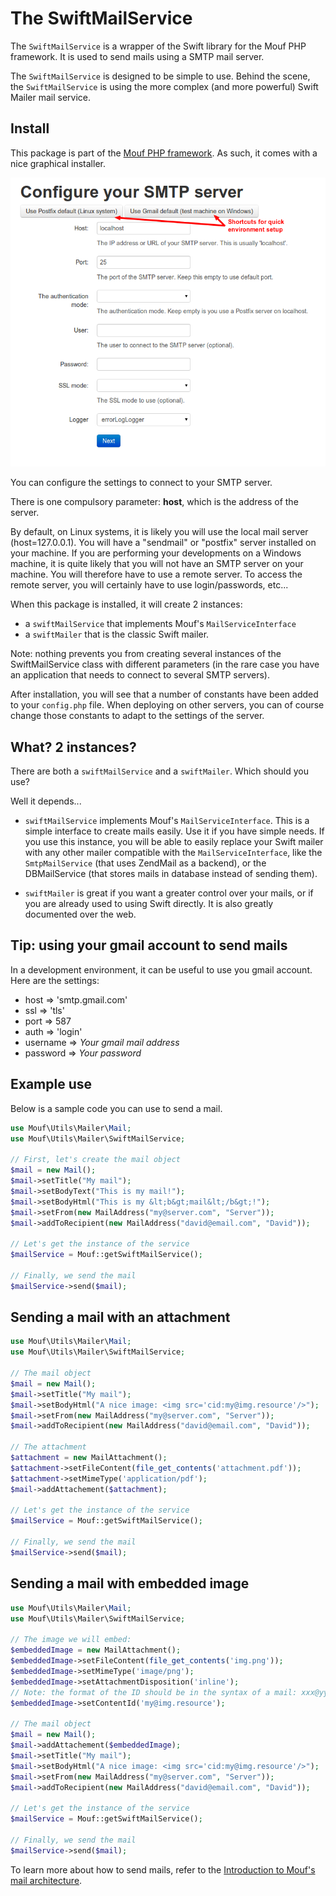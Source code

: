 The SwiftMailService
===================

The `SwiftMailService` is a wrapper of the Swift library for the Mouf PHP framework.
It is used to send mails using a SMTP mail server.

The `SwiftMailService` is designed to be simple to use. Behind the scene, the <code>SwiftMailService</code>
is using the more complex (and more powerful) Swift Mailer mail service.

Install
-------
This package is part of the [Mouf PHP framework](http://mouf-php.com). As such, it comes with a nice graphical installer.

![Install screen](doc/images/smtp_install.png)

You can configure the settings to connect to your SMTP server.

There is one compulsory parameter: <b>host</b>, which is the address of the server.

By default, on Linux systems, it is likely you will use the local mail server (host=127.0.0.1). You will have a "sendmail" or "postfix" server installed
on your machine.
If you are performing your developments on a Windows machine, it is quite likely that you will not have an SMTP server on your machine. You will 
therefore have to use a remote server. To access the remote server, you will certainly have to use login/passwords, etc...

When this package is installed, it will create 2 instances:

- a `swiftMailService` that implements Mouf's `MailServiceInterface`
- a `swiftMailer` that is the classic Swift mailer.

<div class="alert alert-info">Note: nothing prevents you from creating several instances of the SwiftMailService class
with different parameters (in the rare case you have an application that needs to connect to several SMTP servers).</div>

After installation, you will see that a number of constants have been added to your `config.php` file.
When deploying on other servers, you can of course change those constants to adapt to the settings of the server.

What? 2 instances?
------------------

There are both a `swiftMailService` and a `swiftMailer`. Which should you use?

Well it depends...

- `swiftMailService` implements Mouf's `MailServiceInterface`. This is a simple interface to create mails easily.
  Use it if you have simple needs. If you use this instance, you will be able to easily replace your Swift mailer
  with any other mailer compatible with the `MailServiceInterface`, like the `SmtpMailService` (that uses
  ZendMail as a backend), or the DBMailService (that stores mails in database instead of sending them).
  
- `swiftMailer` is great if you want a greater control over your mails, or if you are already used to using
  Swift directly. It is also greatly documented over the web.

Tip: using your gmail account to send mails
-------------------------------------------

In a development environment, it can be useful to use you gmail account. Here are the settings:

- host =&gt; 'smtp.gmail.com'
- ssl =&gt; 'tls'
- port =&gt; 587
- auth =&gt; 'login'
- username => <em>Your gmail mail address</em>
- password => <em>Your password</em>

Example use
-----------

Below is a sample code you can use to send a mail.

```php
use Mouf\Utils\Mailer\Mail;
use Mouf\Utils\Mailer\SwiftMailService;

// First, let's create the mail object
$mail = new Mail();
$mail->setTitle("My mail");
$mail->setBodyText("This is my mail!");
$mail->setBodyHtml("This is my &lt;b&gt;mail&lt;/b&gt;!");
$mail->setFrom(new MailAddress("my@server.com", "Server"));
$mail->addToRecipient(new MailAddress("david@email.com", "David"));

// Let's get the instance of the service
$mailService = Mouf::getSwiftMailService();

// Finally, we send the mail
$mailService->send($mail);
```

Sending a mail with an attachment
---------------------------------

```php
use Mouf\Utils\Mailer\Mail;
use Mouf\Utils\Mailer\SwiftMailService;

// The mail object
$mail = new Mail();
$mail->setTitle("My mail");
$mail->setBodyHtml("A nice image: <img src='cid:my@img.resource'/>");
$mail->setFrom(new MailAddress("my@server.com", "Server"));
$mail->addToRecipient(new MailAddress("david@email.com", "David"));

// The attachment
$attachment = new MailAttachment();
$attachment->setFileContent(file_get_contents('attachment.pdf'));
$attachment->setMimeType('application/pdf');
$mail->addAttachement($attachment);

// Let's get the instance of the service
$mailService = Mouf::getSwiftMailService();

// Finally, we send the mail
$mailService->send($mail);
```

Sending a mail with embedded image
----------------------------------

```php
use Mouf\Utils\Mailer\Mail;
use Mouf\Utils\Mailer\SwiftMailService;

// The image we will embed:
$embeddedImage = new MailAttachment();
$embeddedImage->setFileContent(file_get_contents('img.png'));
$embeddedImage->setMimeType('image/png');
$embeddedImage->setAttachmentDisposition('inline');
// Note: the format of the ID should be in the syntax of a mail: xxx@yyy.zzz
$embeddedImage->setContentId('my@img.resource');

// The mail object
$mail = new Mail();
$mail->addAttachement($embeddedImage);
$mail->setTitle("My mail");
$mail->setBodyHtml("A nice image: <img src='cid:my@img.resource'/>");
$mail->setFrom(new MailAddress("my@server.com", "Server"));
$mail->addToRecipient(new MailAddress("david@email.com", "David"));

// Let's get the instance of the service
$mailService = Mouf::getSwiftMailService();

// Finally, we send the mail
$mailService->send($mail);
```

To learn more about how to send mails, refer to the [Introduction to Mouf's mail architecture](http://mouf-php.com/packages/mouf/utils.mailer.mail-interface/README.md).
